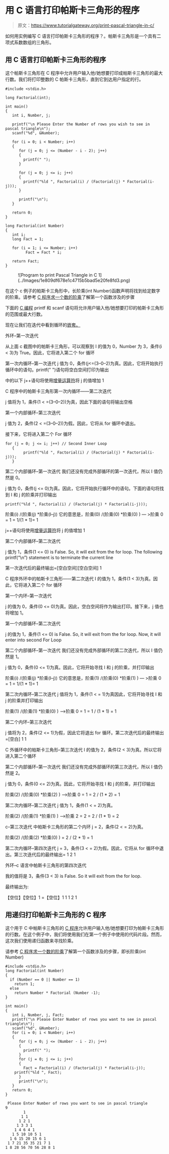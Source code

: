 # 用 C 语言打印帕斯卡三角形的程序

> 原文：<https://www.tutorialgateway.org/print-pascal-triangle-in-c/>

如何用实例编写 C 语言打印帕斯卡三角形的程序？。帕斯卡三角形是一个具有二项式系数数组的三角形。

## 用 C 语言打印帕斯卡三角形的程序

这个帕斯卡三角形在 C 程序中允许用户输入他/她想要打印成帕斯卡三角形的最大行数。我们将打印整数的 C 帕斯卡三角形，直到它到达用户指定的行。

```
#include <stdio.h>

long Factorial(int);

int main()
{
   int i, Number, j;

   printf("\n Please Enter the Number of rows you wish to see in pascal triangle\n");
   scanf("%d", &Number);

   for (i = 0; i < Number; i++)
   {
      for (j = 0; j <= (Number - i - 2); j++)
      {
      	printf(" ");
	  }

      for (j = 0; j <= i; j++)
      {
      	printf("%ld ", Factorial(i) / (Factorial(j) * Factorial(i-j)));
	  } 

      printf("\n");
   }

   return 0;
}

long Factorial(int Number)
{
   int i;
   long Fact = 1;

   for (i = 1; i <= Number; i++)
         Fact = Fact * i;

   return Fact;
}
```

<figure class="wp-block-image">![Program to print Pascal Triangle in C 1](../Images/1e809df678e1c4715b5bad5e20fe8fd3.png)</figure>

在这个 c 例子的帕斯卡三角形中，长阶乘(int Number)函数声明将找到给定数字的阶乘。请参考 [C 程序求一个数的阶乘](https://www.tutorialgateway.org/c-program-to-find-factorial-of-a-number/)了解第一个函数涉及的步骤

下面的 [C 编程](https://www.tutorialgateway.org/c-programming/) printf 和 scanf 语句将允许用户输入他/她想要打印的帕斯卡三角形的范围或最大行数。

现在让我们在迭代中看到循环的[嵌套。](https://www.tutorialgateway.org/for-loop-in-c-programming/)

外环–第一次迭代

从上面 c 截图中的帕斯卡三角形，可以观察到 I 的值为 0，Number 为 3，条件(i < 3)为 True。因此，它将进入第二个 for 循环

第一次内循环–第一次迭代
j 值为 0，条件(j<=(3–0–2)为真。因此，它将开始执行循环中的语句。printf(" ")语句将空白空间打印为输出

中的以下 j++语句将使用[增量运算符](https://www.tutorialgateway.org/increment-and-decrement-operators-in-c/)将 j 的值增加 1

C 程序中的帕斯卡三角形第一次内循环——第二次迭代

j 值将为 1，条件(1 < =(3–0–2))为真，因此下面的语句将输出空格

第一个内部循环–第三次迭代

j 值为 2，条件(2 < =(3–0–2))为假。因此，它将从 for 循环中退出。

接下来，它将进入第二个 For 循环

```
for (j = 0; j <= i; j++) // Second Inner Loop
   {
     	printf("%ld ", Factorial(i) / (Factorial(j) * Factorial(i-j)));
   }
```

第二个内部循环–第一次迭代
我们还没有完成外部循环的第一次迭代，所以 I 值仍然是 0。

j 值为 0，条件(j <= 0)为真。因此，它将开始执行循环中的语句。下面的语句将找到 I 和 j 的阶乘并打印输出

```
printf("%ld ", Factorial(i) / (Factorial(j) * Factorial(i-j)));
```

阶乘(i) /(阶乘(j) *阶乘(I–j))
它的意思是，阶乘(0) /(阶乘(0) *阶乘(0) ) — >阶乘 0 = 1
= 1/(1 * 1)= 1

j++语句将使用[增量运算符](https://www.tutorialgateway.org/increment-and-decrement-operators-in-c/)将 j 的值增加 1

第二个内部循环–第二次迭代

j 值为 1，条件(1 <= 0) is False. So, it will exit from the for loop. The following printf(“\n”) statement is to terminate the current line

第一次迭代后的最终输出=[空白空间][空白空间] 1

C 程序外环中的帕斯卡三角形——第二次迭代
I 的值为 1，条件(1 < 3)为真。因此，它将进入第二个 for 循环

第一个内环–第一次迭代

j 的值为 0，条件(0 <= 0)为真。因此，空白空间将作为输出打印。接下来，j 值也将增加 1。

第一个内部循环–第二次迭代

j 的值为 1，条件(1 <= 0) is False. So, it will exit from the for loop. Now, it will enter into second For Loop

第二个内部循环–第一次迭代
我们还没有完成外部循环的第二次迭代，所以 I 值仍然是 1。

j 值为 0，条件(0 <= 1)为真。因此，它将开始寻找 I 和 j 的阶乘，并打印输出

阶乘(i) /(阶乘(j) *阶乘(I–j))
它的意思是，阶乘(1) /(阶乘(0) *阶乘(1) ) — >阶乘 0 = 1
= 1/(1 * 1)= 1

第二次内循环–第二次迭代
j 值将为 1，条件(1 < = 1)为真因此，它将开始寻找 I 和 j 的阶乘并打印输出

阶乘(1) /(阶乘(1) *阶乘(0) ) —>阶乘 0 = 1
= 1 / (1 * 1) = 1

第二个内环–第三次迭代

j 值将为 2，条件(2 <= 1)为假，因此它将退出 for 循环。第二次迭代后的最终输出=[空白] 1 1

C 外循环中的帕斯卡三角形–第三次迭代
I 的值为 2，条件(2 < 3)为真。所以它将进入第二个循环

第二个内部循环–第一次迭代
我们还没有完成外部循环的第三次迭代，所以 I 值仍然是 2。

j 值为 0，条件(0 <= 2)为真。因此，它将开始寻找 I 和 j 的阶乘，并打印输出

阶乘(2) /(阶乘(0) *阶乘(2) ) —>阶乘 0 = 1
= 2 / (1 * 2) = 1

第二次内循环–第二次迭代
j 值为 1，条件(1 < = 2)为真。

阶乘(2) /(阶乘(1) *阶乘(1) ) —>阶乘 2 = 2
= 2 / (1 * 1) = 2

c–第三次迭代
中帕斯卡三角形的第二个内环 j = 2，条件(2 < = 2)为真。

阶乘(2) /(阶乘(2) *阶乘(0) )
= 2 / (2 * 1) = 1

第二次内循环–第四次迭代
j = 3，条件(3 < = 2)为假。因此，它将从 for 循环中退出。第三次迭代后的最终输出= 1 2 1

外环–c 语言中帕斯卡三角形的第四次迭代

我的值将是 3，条件(3 < 3) is False. So it will exit from the for loop.

最终输出为:

【空位】【空位】1
=【空位】1 1
1 2 1

## 用递归打印帕斯卡三角形的 C 程序

这个用于 C 中帕斯卡三角形的 [C 程序](https://www.tutorialgateway.org/c-programming-examples/)允许用户输入他/她想要打印为帕斯卡三角形的行数。在这个例子中，我们将使用我们在第一个例子中使用的代码片段。然而，这次我们使用递归函数来寻找阶乘。

请参考 [C 程序求一个数的阶乘](https://www.tutorialgateway.org/c-program-to-find-factorial-of-a-number/)了解第一个函数涉及的步骤，即长阶乘(int Number)

```
#include <stdio.h>
long Factorial(int Number)
{
  if (Number == 0 || Number == 1)  
    return 1;
  else
    return Number * Factorial (Number -1);
}

int main()
{
   int i, Number, j, Fact;
   printf("\n Please Enter Number of rows you want to see in pascal triangle\n");
   scanf("%d", &Number);
   for (i = 0; i < Number; i++)
   {
      for (j = 0; j <= (Number - i - 2); j++)
      {
      	printf(" ");
      }
      for (j = 0; j <= i; j++)
      {
      	Fact = Factorial(i) / (Factorial(j) * Factorial(i-j));
	printf("%ld ", Fact);
      } 
      printf("\n");
   }
   return 0;
}
```

```
 Please Enter Number of rows you want to see in pascal triangle
9
        1 
       1 1 
      1 2 1 
     1 3 3 1 
    1 4 6 4 1 
   1 5 10 10 5 1 
  1 6 15 20 15 6 1 
 1 7 21 35 35 21 7 1 
1 8 28 56 70 56 28 8 1 
```